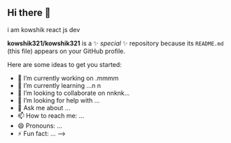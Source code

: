## Hi there 👋

i am kowshik react js dev

**kowshik321/kowshik321** is a ✨ _special_ ✨ repository because its `README.md` (this file) appears on your GitHub profile.

Here are some ideas to get you started:

- 🔭 I’m currently working on .mmmm
- 🌱 I’m currently learning ...n n
- 👯 I’m looking to collaborate on nnknk...
- 🤔 I’m looking for help with ...
- 💬 Ask me about ...
- 📫 How to reach me: ...
- 😄 Pronouns: ...
- ⚡ Fun fact: ...
-->
